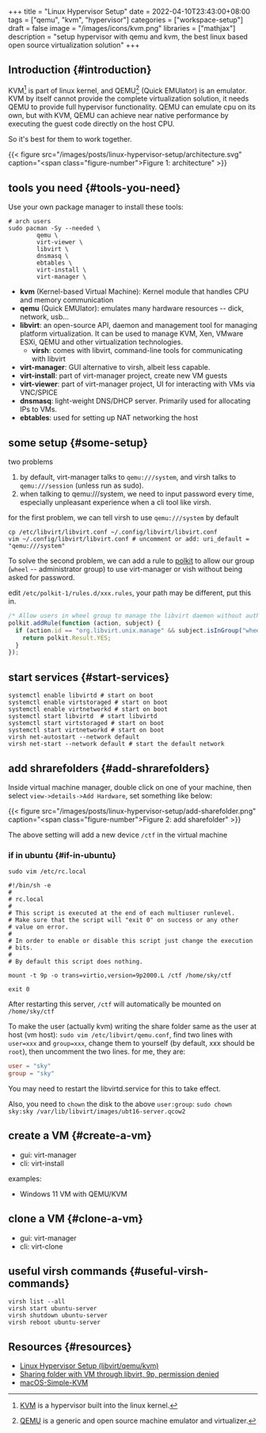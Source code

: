 +++
title = "Linux Hypervisor Setup"
date = 2022-04-10T23:43:00+08:00
tags = ["qemu", "kvm", "hypervisor"]
categories = ["workspace-setup"]
draft = false
image = "/images/icons/kvm.png"
libraries = ["mathjax"]
description = "setup hypervisor with qemu and kvm, the best linux based open source virtualization solution"
+++

## Introduction {#introduction}

KVM[^fn:1] is part of linux kernel, and QEMU[^fn:2] (Quick EMUlator) is an emulator. KVM by itself cannot provide the complete virtualization solution, it needs QEMU to provide full hypervisor functionality. QEMU can emulate cpu on its own, but with KVM, QEMU can achieve near native performance by executing the guest code directly on the host CPU.

So it's best for them to work together.

{{< figure src="/images/posts/linux-hypervisor-setup/architecture.svg" caption="<span class=\"figure-number\">Figure 1: </span>architecture" >}}


## tools you need {#tools-you-need}

Use your own package manager to install these tools:

```shell
# arch users
sudo pacman -Sy --needed \
        qemu \
        virt-viewer \
        libvirt \
        dnsmasq \
        ebtables \
        virt-install \
        virt-manager \
```

-   **kvm** (Kernel-based Virtual Machine): Kernel module that handles CPU and memory communication
-   **qemu** (Quick EMUlator): emulates many hardware resources -- dick, network, usb...
-   **libvirt**: an open-source API, daemon and management tool for managing platform virtualization. It can be used to manage KVM, Xen, VMware ESXi, QEMU and other virtualization technologies.
    -   **virsh**: comes with libvirt, command-line tools for communicating with libvirt
-   **virt-manager**: GUI alternative to virsh, albeit less capable.
-   **virt-install**: part of virt-manager project, create new VM guests
-   **virt-viewer**: part of virt-manager project, UI for interacting with VMs via VNC/SPICE
-   **dnsmasq**: light-weight DNS/DHCP server. Primarily used for allocating IPs to VMs.
-   **ebtables**: used for setting up NAT networking the host


## some setup {#some-setup}

two problems

1.  by default, virt-manager talks to `qemu:///system`, and virsh talks to `qemu:///session` (unless run as sudo).
2.  when talking to qemu:///system, we need to input password every time, especially unpleasant experience when a cli tool like virsh.

for the first problem, we can tell virsh to use `qemu:///system` by default

```shell
cp /etc/libvirt/libvirt.conf ~/.config/libvirt/libvirt.conf
vim ~/.config/libvirt/libvirt.conf # uncomment or add: uri_default = "qemu:///system"
```

To solve the second problem, we can add a rule to [polkit](https://wiki.archlinux.org/index.php/Polkit) to allow our group (`wheel` -- administrator group) to use virt-manager or vish without being asked for password.

edit `/etc/polkit-1/rules.d/xxx.rules`, your path may be different, put this in.

```js
/* Allow users in wheel group to manage the libvirt daemon without authentication */
polkit.addRule(function (action, subject) {
  if (action.id == "org.libvirt.unix.manage" && subject.isInGroup("wheel")) {
    return polkit.Result.YES;
  }
});
```


## start services {#start-services}

```shell
systemctl enable libvirtd # start on boot
systemctl enable virtstoraged # start on boot
systemctl enable virtnetworkd # start on boot
systemctl start libvirtd  # start libvirtd
systemctl start virtstoraged # start on boot
systemctl start virtnetworkd # start on boot
virsh net-autostart --network default
virsh net-start --network default # start the default network
```


## add shrarefolders {#add-shrarefolders}

Inside virtual machine manager, double click on one of your machine, then select `view->details->Add Hardware`, set something like below:

{{< figure src="/images/posts/linux-hypervisor-setup/add-sharefolder.png" caption="<span class=\"figure-number\">Figure 2: </span>add sharefolder" >}}

The above setting will add a new device `/ctf` in the virtual machine


### if in ubuntu {#if-in-ubuntu}

`sudo vim /etc/rc.local`

```shell
#!/bin/sh -e
#
# rc.local
#
# This script is executed at the end of each multiuser runlevel.
# Make sure that the script will "exit 0" on success or any other
# value on error.
#
# In order to enable or disable this script just change the execution
# bits.
#
# By default this script does nothing.

mount -t 9p -o trans=virtio,version=9p2000.L /ctf /home/sky/ctf

exit 0
```

After restarting this server, `/ctf` will automatically be mounted on `/home/sky/ctf`

To make the user (actually kvm) writing the share folder same as the user at host (vm host):
`sudo vim /etc/libvirt/qemu.conf`, find two lines with `user=xxx` and `group=xxx`, change them to yourself (by default, xxx should be `root`), then uncomment the two lines. for me, they are:

```conf
user = "sky"
group = "sky"
```

You may need to restart the libvirtd.service for this to take effect.

Also, you need to `chown` the disk to the above `user:group`: `sudo chown sky:sky /var/lib/libvirt/images/ubt16-server.qcow2`


## create a VM {#create-a-vm}

-   gui: virt-manager
-   cli: virt-install

examples:

-   Windows 11 VM with QEMU/KVM


## clone a VM {#clone-a-vm}

-   gui: virt-manager
-   cli: virt-clone


## useful virsh commands {#useful-virsh-commands}

```shell
virsh list --all
virsh start ubuntu-server
virsh shutdown ubuntu-server
virsh reboot ubuntu-server
```


## Resources {#resources}

-   [Linux Hypervisor Setup (libvirt/qemu/kvm)](https://octetz.com/docs/2020/2020-05-06-linux-hypervisor-setup/)
-   [Sharing folder with VM through libvirt, 9p, permission denied](https://askubuntu.com/questions/548208/sharing-folder-with-vm-through-libvirt-9p-permission-denied)
-   [macOS-Simple-KVM](https://github.com/foxlet/macOS-Simple-KVM)

[^fn:1]: [KVM](https://wiki.archlinux.org/title/KVM) is a hypervisor built into the linux kernel.
[^fn:2]: [QEMU](https://wiki.qemu.org/) is a generic and open source machine emulator and virtualizer.